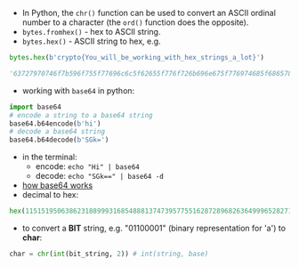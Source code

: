  -  In Python, the `chr()` function can be used to convert an ASCII ordinal number to a character (the `ord()` function does the opposite).
 -  `bytes.fromhex()` - hex to ASCII string.
 -  `bytes.hex()` - ASCII string to hex, e.g. 
```python
bytes.hex(b'crypto{You_will_be_working_with_hex_strings_a_lot}')

'63727970746f7b596f755f77696c6c5f62655f776f726b696e675f776974685f6865785f737472696e67735f615f6c6f747d'
```
-  working with `base64` in python:
```python
import base64
# encode a string to a base64 string
base64.b64encode(b'hi')
# decode a base64 string
base64.b64decode(b'SGk=')
```
- in the terminal: 
	- encode: `echo "Hi" | base64`
	- decode: `echo "SGk==" | base64 -d`
- [how base64 works](https://www.redhat.com/en/blog/base64-encoding)
- decimal to hex: 
```python
hex(11515195063862318899931685488813747395775516287289682636499965282714637259206269)
```
- to convert a **BIT** string, e.g. "01100001" (binary representation for 'a') to **char**:
```python
char = chr(int(bit_string, 2)) # int(string, base)
```
